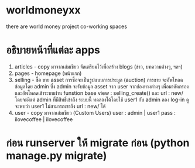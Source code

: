 # worldmoneyxx
there are world money project co-working spaces

# อธิบายหน้าที่แต่ละ apps 
1. articles - copy มาจากเล่มเขียว จัดเตรียมไว้เพื่อสร้าง blogs (ข่าว, บทความต่างๆ, ฯลฯ)
2. pages - homepage (หน้าแรก)
3. selling - ซื้อ ขาย asset 
          การซื้อจะเป็นรูปแบบการประมูล (auction) 
          การขาย จะอัพโหลดข้อมูลโดย admin ซึ่ง admin จะรับข้อมูล asset จาก user จากช่องทางต่างๆ
                 เพื่อมาคัดกรองและอัพโหลดเข้าระบบผ่าน  funstion base view : selling_create() 
                 และ url : new/ โดยจะมีแค่ admin ที่มีสิทธิ์เข้าถึง ระบบนี้ ทดลองได้โดยใช้ user1 กับ
                 admin ลอง log-in ดู จะพบว่า user1 ไม่สามารถเขาถึง url : new/ ได้
4. user - copy มาจากเล่มเขียว (Custom Users)
         user : admin          |     user1
         pass : ilovecoffee    |     ilovecoffee

# ก่อน runserver ให้ migrate ก่อน (python manage.py migrate)
              
